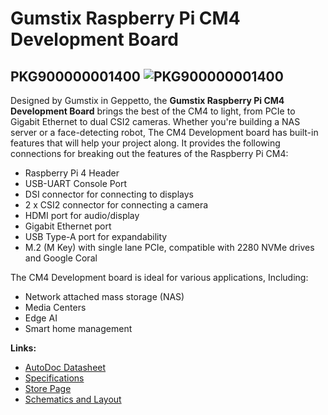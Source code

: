 # Gumstix Raspberry Pi CM4 Development Board
## PKG900000001400 ![PKG900000001400][thumbnail]

Designed by Gumstix in Geppetto, the **Gumstix Raspberry Pi CM4 Development Board** brings the best of the CM4 to light, from PCIe to Gigabit Ethernet to dual CSI2 cameras.  Whether you're building a NAS server or a face-detecting robot, The CM4 Development board has built-in features that will help your project along.  It provides the following connections for breaking out the features of the Raspberry Pi CM4:

* Raspberry Pi 4 Header
* USB-UART Console Port
* DSI connector for connecting to displays
* 2 x CSI2 connector for connecting a camera
* HDMI port for audio/display
* Gigabit Ethernet port
* USB Type-A port for expandability
* M.2 (M Key) with single lane PCIe, compatible with 2280 NVMe drives and Google Coral

The CM4 Development board is ideal for various applications, Including:
* Network attached mass storage (NAS)
* Media Centers
* Edge AI
* Smart home management

__Links:__
* [AutoDoc Datasheet][autodoc]
* [Specifications][spec]
* [Store Page][store]
* [Schematics and Layout][hardware]

[thumbnail]: https://d3iwea566ns1n1.cloudfront.net/images/product/1ae94bd9fed173c4b6867992084763ec15bd388f.png
[autodoc]: PKG900000001400_AutoDoc.pdf
[spec]: PKG900000001400_SpecSheet.pdf
[store]: https://store.gumstix.com/cm4-development-board/
[hardware]: hardware/hardware.md
[firmware]: firmware/firmware.md
